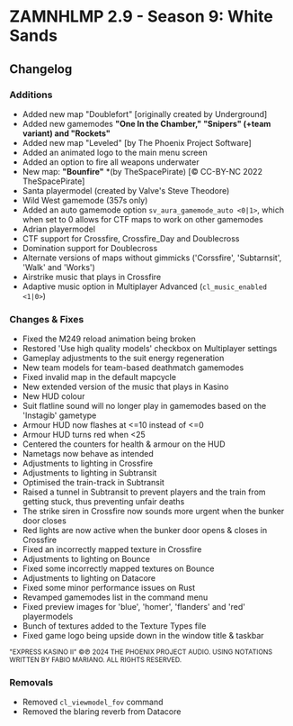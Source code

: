 # ZAMNHLMP 2.9 - Season 9: White Sands
## Changelog

### Additions
- Added new map "Doublefort" [originally created by Underground]
- Added new gamemodes **"One In the Chamber," "Snipers" (+team variant) and "Rockets"**
- Added new map "Leveled" [by The Phoenix Project Software]
- Added an animated logo to the main menu screen
- Added an option to fire all weapons underwater
- New map: **"Bounfire"** *(by TheSpacePirate) [© CC-BY-NC 2022 TheSpacePirate]
- Santa playermodel (created by Valve's Steve Theodore)
- Wild West gamemode (357s only)
- Added an auto gamemode option `sv_aura_gamemode_auto <0|1>`, which when set to 0 allows for CTF maps to work on other gamemodes
- Adrian playermodel
- CTF support for Crossfire, Crossfire_Day and Doublecross
- Domination support for Doublecross
- Alternate versions of maps without gimmicks ('Corssfire', 'Subtarnsit', 'Walk' and 'Works')
- Airstrike music that plays in Crossfire
- Adaptive music option in Multiplayer Advanced (`cl_music_enabled <1|0>`)

### Changes & Fixes
- Fixed the M249 reload animation being broken
- Restored 'Use high quality models' checkbox on Multiplayer settings
- Gameplay adjustments to the suit energy regeneration
- New team models for team-based deathmatch gamemodes
- Fixed invalid map in the default mapcycle
- New extended version of the music that plays in Kasino
- New HUD colour
- Suit flatline sound will no longer play in gamemodes based on the 'Instagib' gametype
- Armour HUD now flashes at <=10 instead of <=0
- Armour HUD turns red when <25
- Centered the counters for health & armour on the HUD 
- Nametags now behave as intended
- Adjustments to lighting in Crossfire
- Adjustments to lighting in Subtransit
- Optimised the train-track in Subtransit
- Raised a tunnel in Subtransit to prevent players and the train from getting stuck, thus preventing unfair deaths
- The strike siren in Crossfire now sounds more urgent when the bunker door closes
- Red lights are now active when the bunker door opens & closes in Crossfire
- Fixed an incorrectly mapped texture in Crossfire
- Adjustments to lighting on Bounce
- Fixed some incorrectly mapped textures on Bounce
- Adjustments to lighting on Datacore
- Fixed some minor performance issues on Rust
- Revamped gamemodes list in the command menu
- Fixed preview images for 'blue', 'homer', 'flanders' and 'red' playermodels
- Bunch of textures added to the Texture Types file
- Fixed game logo being upside down in the window title & taskbar

<small>"EXPRESS KASINO II" ©℗ 2024 THE PHOENIX PROJECT AUDIO. USING NOTATIONS WRITTEN BY FABIO MARIANO. ALL RIGHTS RESERVED.</small>

### Removals
- Removed `cl_viewmodel_fov` command
- Removed the blaring reverb from Datacore
